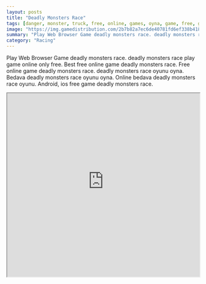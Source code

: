 ```yaml
---
layout: posts
title: "Deadly Monsters Race"
tags: [danger, monster, truck, free, online, games, oyna, game, free, games, play, play, games]
image: "https://img.gamedistribution.com/2b7b82a7ec6de40781fd6ef338b41892.jpg"
summary: "Play Web Browser Game deadly monsters race. deadly monsters race play game online only free. Best free online game deadly monsters race. Free online game deadly monsters race. deadly monsters race oyunu oyna. Bedava deadly monsters race oyunu oyna. Online bedava deadly monsters race oyunu. Android, ios free game deadly monsters race."
category: "Racing"
---
```


Play Web Browser Game deadly monsters race. deadly monsters race play game online only free. Best free online game deadly monsters race. Free online game deadly monsters race. deadly monsters race oyunu oyna. Bedava deadly monsters race oyunu oyna. Online bedava deadly monsters race oyunu. Android, ios free game deadly monsters race.

<iframe width="100%" height="480px;" src="https://flash.gamedistribution.com?game=2b7b82a7ec6de40781fd6ef338b41892"></iframe>
